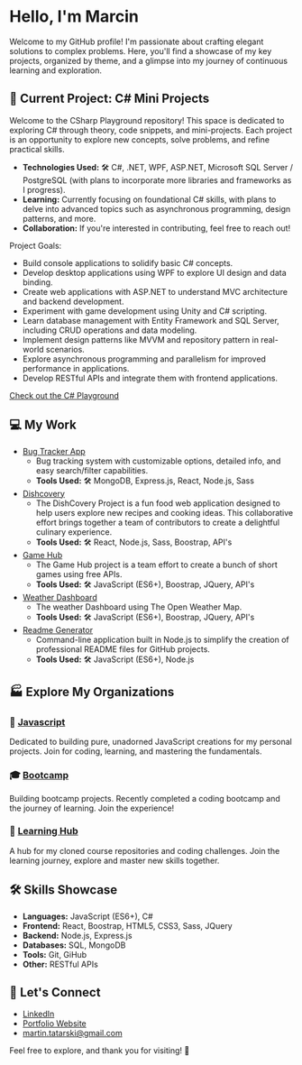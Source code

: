 # Hello, I'm Marcin

Welcome to my GitHub profile! I'm passionate about crafting elegant solutions to complex problems. Here, you'll find a showcase of my key projects, organized by theme, and a glimpse into my journey of continuous learning and exploration.

## 🚀 Current Project: C# Mini Projects

Welcome to the CSharp Playground repository! This space is dedicated to exploring C# through theory, code snippets, and mini-projects. Each project is an opportunity to explore new concepts, solve problems, and refine practical skills.

- **Technologies Used:** 🛠️ C#, .NET, WPF, ASP.NET, Microsoft SQL Server / PostgreSQL (with plans to incorporate more libraries and frameworks as I progress).
- **Learning:** Currently focusing on foundational C# skills, with plans to delve into advanced topics such as asynchronous programming, design patterns, and more.
- **Collaboration:** If you're interested in contributing, feel free to reach out!

Project Goals:
- Build console applications to solidify basic C# concepts.
- Develop desktop applications using WPF to explore UI design and data binding.
- Create web applications with ASP.NET to understand MVC architecture and backend development.
- Experiment with game development using Unity and C# scripting.
- Learn database management with Entity Framework and SQL Server, including CRUD operations and data modeling.
- Implement design patterns like MVVM and repository pattern in real-world scenarios.
- Explore asynchronous programming and parallelism for improved performance in applications.
- Develop RESTful APIs and integrate them with frontend applications.

[Check out the C# Playground](https://github.com/martindocs-courses/csharp-playground)

## 💻 My Work 
- [Bug Tracker App](https://github.com/martindocs/bug-tracker-public)
  - Bug tracking system with customizable options, detailed info, and easy search/filter capabilities.
  - **Tools Used:** 🛠️ MongoDB, Express.js, React, Node.js, Sass
- [Dishcovery](https://github.com/martindocs-bootcamp/dishcovery)
  - The DishCovery Project is a fun food web application designed to help users explore new recipes and cooking ideas. This collaborative effort brings together a team of contributors to create a delightful culinary experience.
  - **Tools Used:** 🛠️ React, Node.js, Sass, Boostrap, API's    
- [Game Hub](https://github.com/martindocs/flash-card-game)
  - The Game Hub project is a team effort to create a bunch of short games using free APIs. 
  - **Tools Used:** 🛠️ JavaScript (ES6+), Boostrap, JQuery, API's
- [Weather Dashboard](https://github.com/martindocs/weather-dashboard)
  - The weather Dashboard using The Open Weather Map. 
  - **Tools Used:** 🛠️ JavaScript (ES6+), Boostrap, JQuery, API's
- [Readme Generator](https://github.com/martindocs/readme-generator)
  - Command-line application built in Node.js to simplify the creation of professional README files for GitHub projects. 
  - **Tools Used:** 🛠️ JavaScript (ES6+), Node.js

## 🏭 Explore My Organizations

### 📜 [Javascript](https://github.com/martindocs-javascript)

Dedicated to building pure, unadorned JavaScript creations for my personal projects. Join for coding, learning, and mastering the fundamentals.

### 🎓 [Bootcamp](https://github.com/martindocs-bootcamp)

Building bootcamp projects. Recently completed a coding bootcamp and the journey of learning. Join the experience!

### 📘 [Learning Hub](https://github.com/martindocs-courses)

A hub for my cloned course repositories and coding challenges. Join the learning journey, explore and master new skills together.

## 🛠️ Skills Showcase

- **Languages:** JavaScript (ES6+), C#
- **Frontend:** React, Boostrap, HTML5, CSS3, Sass, JQuery
- **Backend:** Node.js, Express.js
- **Databases:** SQL, MongoDB
- **Tools:** Git, GiHub
- **Other:** RESTful APIs

## 📱 Let's Connect

- [LinkedIn](https://www.linkedin.com/in/marcin-tatarski/)
- [Portfolio Website](https://marcin-tatarski.com/)
- [martin.tatarski@gmail.com](mailto:martin.tatarski@gmail.com)

Feel free to explore, and thank you for visiting! 🌟
